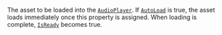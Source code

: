 The asset to be loaded into the [`AudioPlayer`](https://create.roblox.com/docs/reference/engine/classes/AudioPlayer). If
[`AutoLoad`](https://create.roblox.com/docs/reference/engine/classes/AudioPlayer#AutoLoad) is true, the asset loads immediately
once this property is assigned. When loading is complete,
[`IsReady`](https://create.roblox.com/docs/reference/engine/classes/AudioPlayer#IsReady) becomes true.